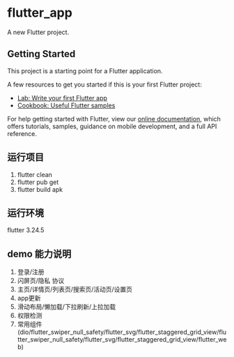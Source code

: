# flutter_app

A new Flutter project.

## Getting Started

This project is a starting point for a Flutter application.

A few resources to get you started if this is your first Flutter project:

- [Lab: Write your first Flutter app](https://flutter.dev/docs/get-started/codelab)
- [Cookbook: Useful Flutter samples](https://flutter.dev/docs/cookbook)

For help getting started with Flutter, view our
[online documentation](https://flutter.dev/docs), which offers tutorials,
samples, guidance on mobile development, and a full API reference.


## 运行项目
1. flutter clean
2. flutter pub get
3. flutter build apk

## 运行环境
flutter 3.24.5

## demo 能力说明
1. 登录/注册
2. 闪屏页/隐私 协议
3. 主页/详情页/列表页/搜索页/活动页/设置页
4. app更新
5. 滑动布局/懒加载/下拉刷新/上拉加载
6. 权限检测
7. 常用组件(dio/flutter_swiper_null_safety/flutter_svg/flutter_staggered_grid_view/flutter_swiper_null_safety/flutter_svg/flutter_staggered_grid_view/flutter_web)
